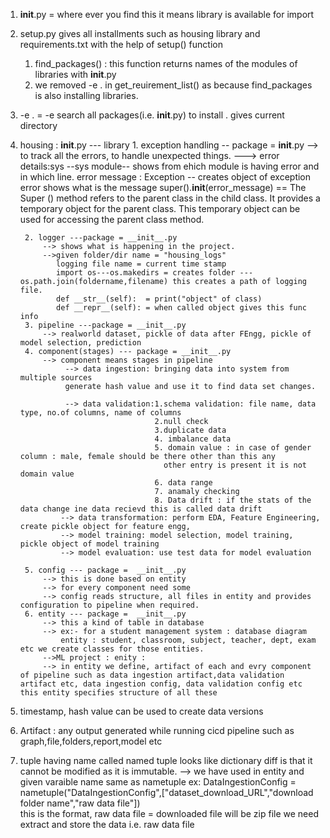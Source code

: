 1. __init__.py = where ever you find this it means library is available for import

2. setup.py gives all installments such as housing library and requirements.txt with the help of setup() function
    1. find_packages() : this function returns names of the modules of libraries with __init__.py
    2. we removed -e . in get_reuirement_list() as because find_packages is also installing libraries.

3. -e . = -e search all packages(i.e. __init__.py) to install . gives current directory

4. housing : __init__.py --- library
        1. exception handling -- package = __init__.py
           --> to track all the errors, to handle unexpected things.
           ---> error details:sys --sys module-- shows from ehich module is having error and in which line.
                error message : Exception  -- creates object of exception error shows what is the message
                 super().__init__(error_message) == The Super () method refers to the parent class in the child class. It provides a 
                 temporary object for the parent class. This temporary object can be used for accessing the parent class method.

        2. logger ---package = __init__.py
            --> shows what is happening in the project.
            -->given folder/dir name = "housing_logs" 
               logging file name = current time stamp
               import os---os.makedirs = creates folder ---os.path.join(foldername,filename) this creates a path of logging file.
               def __str__(self):  = print("object" of class)
               def __repr__(self): = when called object gives this func info
        3. pipeline ---package = __init__.py
            --> realworld dataset, pickle of data after FEngg, pickle of model selection, prediction
        4. component(stages) --- package = __init__.py
            --> component means stages in pipeline
                 --> data ingestion: bringing data into system from multiple sources
                 generate hash value and use it to find data set changes.

                 --> data validation:1.schema validation: file name, data type, no.of columns, name of columns
                                     2.null check
                                     3.duplicate data
                                     4. imbalance data
                                     5. domain value : in case of gender column : male, female should be there other than this any 
                                       other entry is present it is not domain value
                                     6. data range
                                     7. anamaly checking
                                     8. Data drift : if the stats of the data change ine data recievd this is called data drift
                --> data transformation: perform EDA, Feature Engineering, create pickle object for feature engg,
                --> model training: model selection, model training, pickle object of model training
                --> model evaluation: use test data for model evaluation

        5. config --- package =  __init__.py
            --> this is done based on entity
            --> for every component need some  
            --> config reads structure, all files in entity and provides configuration to pipeline when required.
        6. entity --- package =  __init__.py
            --> this a kind of table in database 
            --> ex:- for a student management system : database diagram
                entity : student, classroom, subject, teacher, dept, exam etc we create classes for those entities.
            -->ML project : enity : 
            --> in entity we define, artifact of each and evry component of pipeline such as data ingestion artifact,data validation artifact etc, data ingestion config, data validation config etc this entity specifies structure of all these
5. timestamp, hash value can be used to create data versions
6. Artifact : any output generated while running cicd pipeline such as graph,file,folders,report,model etc
7. tuple having name called named tuple looks like dictionary diff is that it cannot be modified as it is immutable.
    --> we have used in entity and given varaible name same as nametuple 
        ex: DataIngestionConfig = nametuple("DataIngestionConfig",["dataset_download_URL","download folder name","raw data file"])  
        this is the format, raw data file = downloaded file will be zip file we need extract and store the data i.e. raw data file